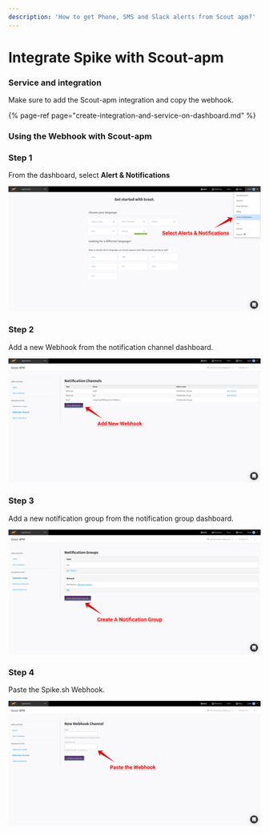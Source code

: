 ```yaml
---
description: 'How to get Phone, SMS and Slack alerts from Scout apm?'
---
```


# Integrate Spike with Scout-apm

### Service and integration

Make sure to add the Scout-apm integration and copy the webhook. 

{% page-ref page="create-integration-and-service-on-dashboard.md" %}

### Using the Webhook with Scout-apm

### Step 1

From the dashboard, select **Alert & Notifications**

![Select Alert &amp; Notifications](../.gitbook/assets/group-1%20%283%29.png)

### Step 2

Add a new Webhook from the notification channel dashboard.

![Add a new Webhook](../.gitbook/assets/group-2%20%281%29.png)

### Step 3

Add a new notification group from the notification group dashboard.

![Add a new group](../.gitbook/assets/group-3%20%286%29.png)

### Step 4

Paste the Spike.sh Webhook. 

![](../.gitbook/assets/group-4%20%281%29.png)


